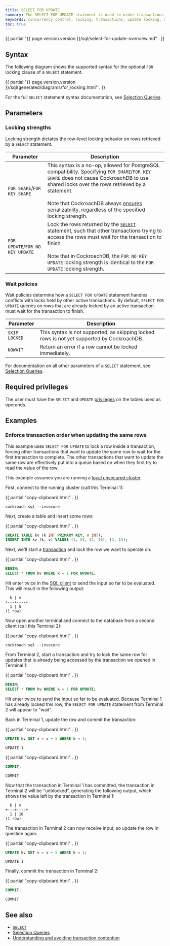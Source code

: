 ```yaml
---
title: SELECT FOR UPDATE
summary: The SELECT FOR UPDATE statement is used to order transactions under contention.
keywords: concurrency control, locking, transactions, update locking, update, contention
toc: true
---
```


{{ partial "{{ page.version.version }}/sql/select-for-update-overview.md" . }}

## Syntax

The following diagram shows the supported syntax for the optional `FOR` locking clause of a `SELECT` statement.

<div>
{{ partial "{{ page.version.version }}/sql/generated/diagrams/for_locking.html" . }}
</div>

For the full `SELECT` statement syntax documentation, see [Selection Queries](selection-queries.html).

## Parameters

### Locking strengths

Locking strength dictates the row-level locking behavior on rows retrieved by a `SELECT` statement.

Parameter | Description
----------|------------
`FOR SHARE`/`FOR KEY SHARE` | This syntax is a no-op, allowed for PostgreSQL compatibility. Specifying `FOR SHARE`/`FOR KEY SHARE` does not cause CockroachDB to use shared locks over the rows retrieved by a statement.<br><br>Note that CockroachDB always [ensures serializability](demo-serializable.html), regardless of the specified locking strength.
`FOR UPDATE`/`FOR NO KEY UPDATE` | Lock the rows returned by the [`SELECT`](selection-queries.html) statement, such that other transactions trying to access the rows must wait for the transaction to finish.<br><br>Note that in CockroachDB, the `FOR NO KEY UPDATE` locking strength is identical to the `FOR UPDATE` locking strength.

### Wait policies

 Wait policies determine how a `SELECT FOR UPDATE` statement handles conflicts with locks held by other active transactions. By default, `SELECT FOR UPDATE` queries on rows that are already locked by an active transaction must wait for the transaction to finish.

Parameter | Description
----------|------------
`SKIP LOCKED` | This syntax is not supported, as skipping locked rows is not yet supported by CockroachDB.
`NOWAIT` | Return an error if a row cannot be locked immediately.

For documentation on all other parameters of a `SELECT` statement, see [Selection Queries](selection-queries.html).

## Required privileges

The user must have the `SELECT` and `UPDATE` [privileges](authorization.html#assign-privileges) on the tables used as operands.

## Examples

### Enforce transaction order when updating the same rows

This example uses `SELECT FOR UPDATE` to lock a row inside a transaction, forcing other transactions that want to update the same row to wait for the first transaction to complete. The other transactions that want to update the same row are effectively put into a queue based on when they first try to read the value of the row.

This example assumes you are running a [local unsecured cluster](start-a-local-cluster.html).

First, connect to the running cluster (call this Terminal 1):

{{ partial "copy-clipboard.html" . }}
~~~ shell
cockroach sql --insecure
~~~

Next, create a table and insert some rows:

{{ partial "copy-clipboard.html" . }}
~~~ sql
CREATE TABLE kv (k INT PRIMARY KEY, v INT);
INSERT INTO kv (k, v) VALUES (1, 5), (2, 10), (3, 15);
~~~

Next, we'll start a [transaction](transactions.html) and lock the row we want to operate on:

{{ partial "copy-clipboard.html" . }}
~~~ sql
BEGIN;
SELECT * FROM kv WHERE k = 1 FOR UPDATE;
~~~

Hit enter twice in the [SQL client](cockroach-sql.html) to send the input so far to be evaluated.  This will result in the following output:

~~~
  k | v
+---+----+
  1 | 5
(1 row)
~~~

Now open another terminal and connect to the database from a second client (call this Terminal 2):

{{ partial "copy-clipboard.html" . }}
~~~ shell
cockroach sql --insecure
~~~

From Terminal 2, start a transaction and try to lock the same row for updates that is already being accessed by the transaction we opened in Terminal 1:

{{ partial "copy-clipboard.html" . }}
~~~ sql
BEGIN;
SELECT * FROM kv WHERE k = 1 FOR UPDATE;
~~~

Hit enter twice to send the input so far to be evaluated. Because Terminal 1 has already locked this row, the `SELECT FOR UPDATE` statement from Terminal 2 will appear to "wait".

Back in Terminal 1, update the row and commit the transaction:

{{ partial "copy-clipboard.html" . }}
~~~ sql
UPDATE kv SET v = v + 5 WHERE k = 1;
~~~

~~~
UPDATE 1
~~~

{{ partial "copy-clipboard.html" . }}
~~~ sql
COMMIT;
~~~

~~~
COMMIT
~~~

Now that the transaction in Terminal 1 has committed, the transaction in Terminal 2 will be "unblocked", generating the following output, which shows the value left by the transaction in Terminal 1:

~~~
  k | v
+---+----+
  1 | 10
(1 row)
~~~

The transaction in Terminal 2 can now receive input, so update the row in question again:

{{ partial "copy-clipboard.html" . }}
~~~ sql
UPDATE kv SET v = v + 5 WHERE k = 1;
~~~

~~~
UPDATE 1
~~~

Finally, commit the transaction in Terminal 2:

{{ partial "copy-clipboard.html" . }}
~~~ sql
COMMIT;
~~~

~~~
COMMIT
~~~

## See also

- [`SELECT`](select-clause.html)
- [Selection Queries](selection-queries.html)
- [Understanding and avoiding transaction contention][transaction_contention]

<!-- Reference links -->

[transaction_contention]: performance-best-practices-overview.html#understanding-and-avoiding-transaction-contention
[retries]: transactions.html#client-side-intervention
[select]: select-clause.html

